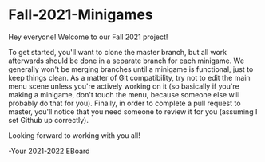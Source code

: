 # Fall-2021-Minigames
Hey everyone! Welcome to our Fall 2021 project!

To get started, you'll want to clone the master branch, but all work afterwards should be done in a separate branch for each minigame. We generally won't be merging branches until a minigame is functional, just to keep things clean. As a matter of Git compatibility, try not to edit the main menu scene unless you're actively working on it (so basically if you're making a minigame, don't touch the menu, because someone else will probably do that for you). Finally, in order to complete a pull request to master, you'll notice that you need someone to review it for you (assuming I set Github up correctly).

Looking forward to working with you all!
  
  -Your 2021-2022 EBoard
